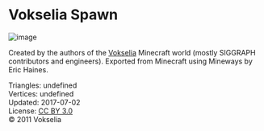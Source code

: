# Vokselia Spawn

![image](https://casual-effects.com/g3d/data10/research/model/vokselia_spawn/icon.png)

Created by the authors of the [Vokselia](http://www.realtimerendering.com/erich/minecraft/public/) Minecraft world 
(mostly SIGGRAPH contributors and engineers). Exported from Minecraft using Mineways by Eric Haines. 


Triangles: undefined\
Vertices: undefined\
Updated: 2017-07-02\
License: [CC BY 3.0](http://creativecommons.org/licenses/by/3.0/)\
© 2011 Vokselia
